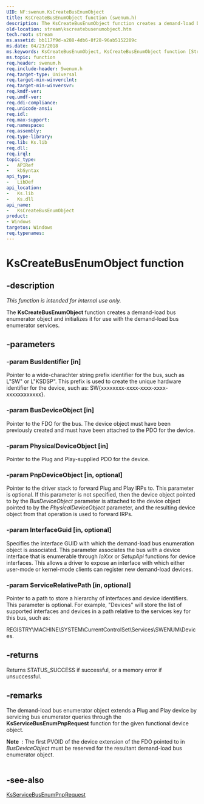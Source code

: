 ```yaml
---
UID: NF:swenum.KsCreateBusEnumObject
title: KsCreateBusEnumObject function (swenum.h)
description: The KsCreateBusEnumObject function creates a demand-load bus enumerator object and initializes it for use with the demand-load bus enumerator services.
old-location: stream\kscreatebusenumobject.htm
tech.root: stream
ms.assetid: bb117f9d-a288-4db6-8f28-96ab5152289c
ms.date: 04/23/2018
ms.keywords: KsCreateBusEnumObject, KsCreateBusEnumObject function [Streaming Media Devices], ksfunc_c2f2d2fb-fea1-40af-8a0b-358b96bae705.xml, stream.kscreatebusenumobject, swenum/KsCreateBusEnumObject
ms.topic: function
req.header: swenum.h
req.include-header: Swenum.h
req.target-type: Universal
req.target-min-winverclnt: 
req.target-min-winversvr: 
req.kmdf-ver: 
req.umdf-ver: 
req.ddi-compliance: 
req.unicode-ansi: 
req.idl: 
req.max-support: 
req.namespace: 
req.assembly: 
req.type-library: 
req.lib: Ks.lib
req.dll: 
req.irql: 
topic_type:
-	APIRef
-	kbSyntax
api_type:
-	LibDef
api_location:
-	Ks.lib
-	Ks.dll
api_name:
-	KsCreateBusEnumObject
product:
- Windows
targetos: Windows
req.typenames: 
---
```


# KsCreateBusEnumObject function


## -description


<i>This function is intended for internal use only.</i>

The <b>KsCreateBusEnumObject</b> function creates a demand-load bus enumerator object and initializes it for use with the demand-load bus enumerator services. 


## -parameters




### -param BusIdentifier [in]

Pointer to a wide-charachter string prefix identifier for the bus, such as L"SW" or L"KSDSP". This prefix is used to create the unique hardware identifier for the device, such as: SW\{xxxxxxxx-xxxx-xxxx-xxxx-xxxxxxxxxxxx}.


### -param BusDeviceObject [in]

Pointer to the FDO for the bus. The device object must have been previously created and must have been attached to the PDO for the device.


### -param PhysicalDeviceObject [in]

Pointer to the Plug and Play-supplied PDO for the device.


### -param PnpDeviceObject [in, optional]

Pointer to the driver stack to forward Plug and Play IRPs to. This parameter is optional. If this parameter is not specified, then the device object pointed to by the <i>BusDeviceObject</i> parameter is attached to the device object pointed to by the <i>PhysicalDeviceObject</i> parameter, and the resulting device object from that operation is used to forward IRPs.


### -param InterfaceGuid [in, optional]

Specifies the interface GUID with which the demand-load bus enumeration object is associated. This parameter associates the bus with a device interface that is enumerable through <i>IoXxx</i> or <i>SetupApi</i> functions for device interfaces. This allows a driver to expose an interface with which either user-mode or kernel-mode clients can register new demand-load devices.


### -param ServiceRelativePath [in, optional]

Pointer to a path to store a hierarchy of interfaces and device identifiers. This parameter is optional. For example, "Devices" will store the list of supported interfaces and devices in a path relative to the services key for this bus, such as:

REGISTRY\MACHINE\SYSTEM\CurrentControlSet\Services\SWENUM\Devices.


## -returns



Returns STATUS_SUCCESS if successful, or a memory error if unsuccessful.




## -remarks



The demand-load bus enumerator object extends a Plug and Play device by servicing bus enumerator queries through the <b>KsServiceBusEnumPnpRequest</b> function for the given functional device object.

<div class="alert"><b>Note</b>  : The first PVOID of the device extension of the FDO pointed to in <i>BusDeviceObject</i> must be reserved for the resultant demand-load bus enumerator object.</div>
<div> </div>



## -see-also




<a href="https://msdn.microsoft.com/library/windows/hardware/ff566816">KsServiceBusEnumPnpRequest</a>
 

 

